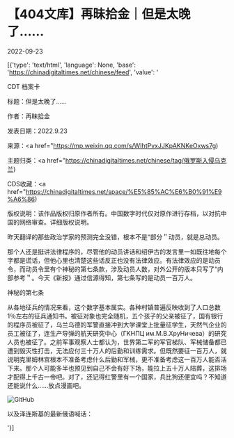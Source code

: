 # 【404文库】再昧拾金｜但是太晚了……

2022-09-23

[{'type': 'text/html', 'language': None, 'base': 'https://chinadigitaltimes.net/chinese/feed', 'value': '

CDT 档案卡

标题：但是太晚了……

作者：再昧拾金

发表日期：2022.9.23

来源：<a href="https://mp.weixin.qq.com/s/WIhtPvxJJKpAKNKeOxws7g)

主题归类：<a href="https://chinadigitaltimes.net/chinese/tag/俄罗斯入侵乌克兰)

CDS收藏：<a href="https://chinadigitaltimes.net/space/%E5%85%AC%E6%B0%91%E9%A6%86)

版权说明：该作品版权归原作者所有。中国数字时代仅对原作进行存档，以对抗中国的网络审查。详细版权说明。





昨天翻译的那些政治学家的预测完全没错，根本不是“部分＂动员，就是总动员。

那个人还是挺讲法律程序的，尽管他的动员讲话和绍伊古的发言里一如既往地每个字都是谎话，但他心里也清楚这些话反正也没有法律效应。有法律效应的是动员令，而动员令里有个神秘的第七条款，涉及动员人数，对外公开的版本只写了“内部参考＂。今天《新报》通过信源得知，第七条写的是动员一百万人。

神秘的第七条

从各地征兵的情况来看，这个数字基本属实。各种村镇普遍反映收到了人口总数1％左右的征兵通知书。被征对象也完全随机，五个孩子的父亲被征了，国有银行的程序员被征了，乌兰乌德的军警直接冲到大学课堂上批量征学生，天然气企业的员工被征了，连生产导弹的航天研究中心（ГKHПЦ им.M.B.XpyHичeвa）的研究人员也被征了。之前军事观察人士都认为，世界第二军的军官梯队、军械储备都已遭到毁灭性打击，无法应付三十万人的后勤和训练需求。但既然要征一百万人，就说明克里姆林宫根本不准备考虑什么后勤和军械，更不准备考虑这一百万人能否活下来。那个人可能多半也预见到自己不会有好下场，能拉上五十万人陪葬，这排场才配得上千古一帝吧。对了，还记得红警里有一个国家，兵比狗还便宜吗？不知道还能说什么……放点漫画吧。

![GitHub](https://chinadigitaltimes.net/chinese/files/2022/09/87-scaled.jpg)

以及泽连斯基的最新俄语喊话：

'}]